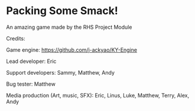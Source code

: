 # Packing Some Smack!

An amazing game made by the RHS Project Module

Credits:

Game engine: https://github.com/j-ackyao/KY-Engine

Lead developer: Eric

Support developers: Sammy, Matthew, Andy

Bug tester: Matthew

Media production (Art, music, SFX): Eric, Linus, Luke, Matthew, Terry, Alex, Andy
